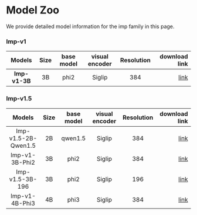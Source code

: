 # Model Zoo
We provide detailed model information for the imp family in this page.

### Imp-v1

| Models | Size | base model |visual encoder  |Resolution| download link | 
|:--------:|:----:|:----:|:-------------:|:--------:|--------:|
| **Imp-v1-3B** | 3B | phi2 | Siglip |384| [link](https://huggingface.co/MILVLG/imp-v1-3b)| 

### Imp-v1.5
| Models | Size | base model |visual encoder  |Resolution| download link | 
|:--------:|:----:|:----:|:-------------:|:--------:|-------:|
| Imp-v1.5-2B-Qwen1.5| 2B | qwen1.5 | Siglip |384|[link](https://huggingface.co/MILVLG/Imp-v1.5-2B-Qwen1.5)| 
| Imp-v1-3B-Phi2| 3B | phi2 | Siglip |384|[link](https://huggingface.co/MILVLG/Imp-v1.5-3B-Phi2)| 
| Imp-v1.5-3B-196 | 3B | phi2 | Siglip |196|[link](https://huggingface.co/MILVLG/Imp-v1.5-3B-196)| 
| Imp-v1-4B-Phi3 | 4B | phi3 | Siglip |384|[link](https://huggingface.co/MILVLG/Imp-v1.5-4B-Phi3)| 


